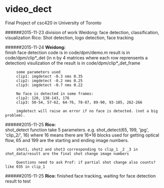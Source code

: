 # video_dect
Final Project of csc420 in University of Toronto

######2015-11-23
division of work
Weidong: face detection, classification, visualization
Rico: Shot detection, logo detection, face tracking

######2015-11-24
**Weidong:**   
         finish face detection
         code is in code/dpm/demo.m
         result is in code/dpm/clip*_det (in n by 4 matrices where each row reprensents a detection)
         visulization of the result is in code/dpm/clip*_det_frame
         
         some parameters used
         clip1: imgdetect -0.3 nms 0.35
         clip2: imgdetect -0.2 nms 0.25
         clip3: imgdetect -0.7 nms 0.22
         
         No face is detected in some frames:
         clip2: 120, 138-143, 176
         clip3: 50-54, 57-62, 64-76, 78-87, 89-90, 93-105, 262-266

         imgdetect will raise an error if no face is detected. (not a big problem).
         
######2015-11-25
**Rico:**  
         shot_detect function take 5 parameters. e.g. shot_detect(65, 199, 'jpg', 'clip_2/', 16) 
         where 16 means there are 16*16 blocks used for getting optical flow, 65 and 199 are the starting and ending image                      numbers. 
         
         shot1, shot2 and shot3 corresponding to clip_1 _2 _3 in shot_data/result are the final shot change image numbers
         
         Questions need to ask Prof: if partial shot change also counts? like 035 in clip_1

######2015-11-25
**Rico:**
         finished face tracking, waiting for face detection result to test 
